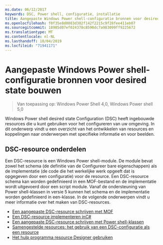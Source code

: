 ```yaml
---
ms.date: 06/12/2017
keywords: DSC, Power shell, configuratie, installatie
title: Aangepaste Windows Power shell-configuratie bronnen voor desired state bouwen
ms.openlocfilehash: f0f35e8d0083d302f142f2215c9f28fee411eb07
ms.sourcegitcommit: 18985d07ef024378c8590dc7a983099ff9225672
ms.translationtype: MT
ms.contentlocale: nl-NL
ms.lasthandoff: 10/04/2019
ms.locfileid: "71941171"
---
```

# <a name="build-custom-windows-powershell-desired-state-configuration-resources"></a>Aangepaste Windows Power shell-configuratie bronnen voor desired state bouwen

> Van toepassing op: Windows Power Shell 4,0, Windows Power shell 5,0

Windows Power shell desired state Configuration (DSC) heeft ingebouwde resources die u kunt gebruiken voor het configureren van uw omgeving. In dit onderwerp vindt u een overzicht van het ontwikkelen van resources en koppelingen naar onderwerpen met specifieke informatie en voor beelden.

## <a name="dsc-resource-components"></a>DSC-resource onderdelen

Een DSC-resource is een Windows Power shell-module. De module bevat zowel het schema (de definitie van de Configureer bare eigenschappen) als de implementatie (de code die het werkelijke werk opgeeft dat is opgegeven door een configuratie) voor de resource. Een DSC-resource schema kan worden gedefinieerd in een MOF-bestand en de implementatie wordt uitgevoerd door een script module. Vanaf de ondersteuning van Power shell-klassen in versie 5 kunnen het schema en de implementatie worden gedefinieerd in een-klasse. In de volgende onderwerpen vindt u meer informatie over het maken van DSC-resources.

* [Een aangepaste DSC-resource schrijven met MOF](authoringResourceMOF.md)
* [Een DSC-resource implementeren inC#](authoringResourceMofCS.md)
* [Een aangepaste DSC-resource schrijven met Power shell-klassen](authoringResourceClass.md)
* [Samengestelde resources: het gebruik van een DSC-configuratie als een resource](authoringResourceComposite.md)
* [Het hulp programma resource Designer gebruiken](authoringResourceMofDesigner.md)
